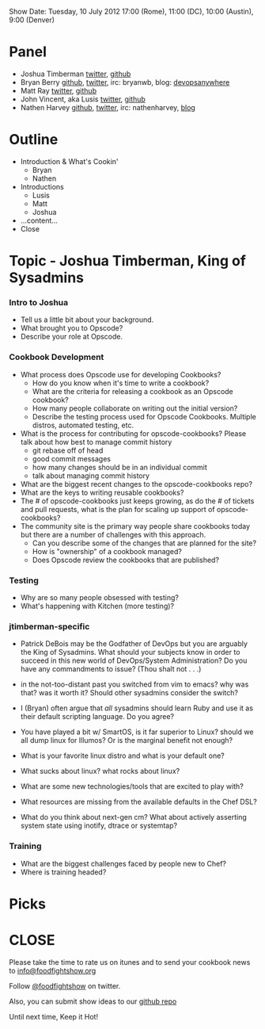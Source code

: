 Show Date:  Tuesday, 10 July 2012 17:00 (Rome), 11:00 (DC), 10:00 (Austin), 9:00 (Denver)

Panel
=====

* Joshua Timberman [twitter](https://twitter.com/#!/jtimberman), [github](http://github.com/jtimberman)
* Bryan Berry [github](http://github.com/bryanwb), [twitter](http://twitter.com/bryanwb), irc: bryanwb, blog: [devopsanywhere](http://devopsanywhere.blogspot.com)
* Matt Ray [twitter](https://twitter.com/#!/mattray), [github](https://github.com/mattray)
* John Vincent, aka Lusis [twitter](https://twitter.com/#!/lusis), [github](https://github.com/lusis)
* Nathen Harvey [github](http://github.com/nathenharvey), [twitter](http://twitter.com/nathenharvey), irc: nathenharvey, [blog](http://nathenharvey.com)

Outline
=======
* Introduction & What's Cookin'
  * Bryan
  * Nathen
* Introductions
  * Lusis
  * Matt
  * Joshua
* ...content...
* Close

Topic - Joshua Timberman, King of Sysadmins
==========================

### Intro to Joshua
* Tell us a little bit about your background.
* What brought you to Opscode?
* Describe your role at Opscode.

### Cookbook Development
* What process does Opscode use for developing Cookbooks?
  * How do you know when it's time to write a cookbook?
  * What are the criteria for releasing a cookbook as an Opscode cookbook?
  * How many people collaborate on writing out the initial version?
  * Describe the testing process used for Opscode Cookbooks.  Multiple 
    distros, automated testing, etc.
* What is the process for contributing for opscode-cookbooks? Please talk 
  about how best to manage commit history
  * git rebase off of head
  * good commit messages
  * how many changes should be in an individual commit
  * talk about managing commit history
* What are the biggest recent changes to the opscode-cookbooks repo?
* What are the keys to writing reusable cookbooks?
* The # of opscode-cookbooks just keeps growing, as do the # of
  tickets and pull requests, what is the plan for scaling up support
  of opscode-cookbooks?
* The community site is the primary way people share cookbooks today but
  there are a number of challenges with this approach.
  * Can you describe some of the changes that are planned for the site?
  * How is "ownership" of a cookbook managed?
  * Does Opscode review the cookbooks that are published?

### Testing
* Why are so many people obsessed with testing?
* What's happening with Kitchen (more testing)?

### jtimberman-specific
* Patrick DeBois may be the Godfather of DevOps but you are arguably
  the King of Sysadmins. What should your subjects know in order to
  succeed in this new world of DevOps/System Administration? Do you
  have any commandments to issue? (Thou shalt not . . .)
* in the not-too-distant past you switched from vim to emacs? why was
  that? was it worth it? Should other sysadmins consider the switch?
* I (Bryan) often argue that _all_ sysadmins should learn Ruby and
  use it as their default scripting language. Do you agree?
* You have played a bit w/ SmartOS, is it far superior to Linux?
  should we all dump linux for Illumos? Or is the marginal benefit
  not enough?
* What is your favorite linux distro and what is your default one?
* What sucks about linux? what rocks about linux?
* What are some new technologies/tools that are excited to play with?

* What resources are missing from the available defaults in the Chef
  DSL?
* What do you think about next-gen cm? What about actively asserting system state
  using inotify, dtrace or systemtap?

### Training
* What are the biggest challenges faced by people new to Chef?
* Where is training headed?

Picks
=====



CLOSE
=====

Please take the time to rate us on itunes and to send your cookbook
news to info@foodfightshow.org

Follow [@foodfightshow](http://twitter.com/foodfightshow) on twitter.

Also, you can submit show ideas to our [github repo](https://github.com/foodfight/showz)

Until next time, Keep it Hot!
